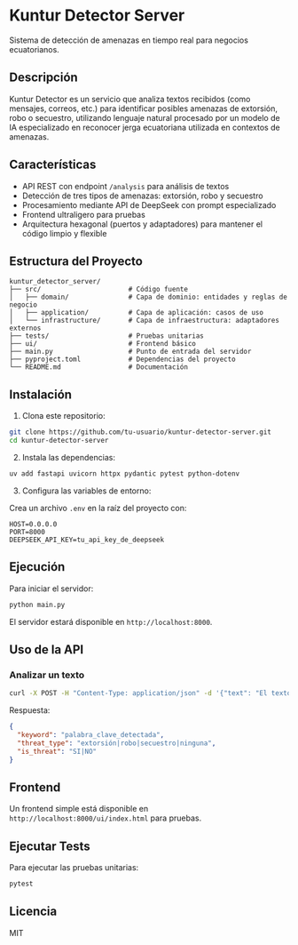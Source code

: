 # Kuntur Detector Server

Sistema de detección de amenazas en tiempo real para negocios ecuatorianos.

## Descripción

Kuntur Detector es un servicio que analiza textos recibidos (como mensajes, correos, etc.) para identificar posibles amenazas de extorsión, robo o secuestro, utilizando lenguaje natural procesado por un modelo de IA especializado en reconocer jerga ecuatoriana utilizada en contextos de amenazas.

## Características

- API REST con endpoint `/analysis` para análisis de textos
- Detección de tres tipos de amenazas: extorsión, robo y secuestro
- Procesamiento mediante API de DeepSeek con prompt especializado
- Frontend ultraligero para pruebas
- Arquitectura hexagonal (puertos y adaptadores) para mantener el código limpio y flexible

## Estructura del Proyecto

```
kuntur_detector_server/
├── src/                      # Código fuente
│   ├── domain/               # Capa de dominio: entidades y reglas de negocio
│   ├── application/          # Capa de aplicación: casos de uso
│   └── infrastructure/       # Capa de infraestructura: adaptadores externos
├── tests/                    # Pruebas unitarias
├── ui/                       # Frontend básico
├── main.py                   # Punto de entrada del servidor
├── pyproject.toml            # Dependencias del proyecto
└── README.md                 # Documentación
```

## Instalación

1. Clona este repositorio:

```bash
git clone https://github.com/tu-usuario/kuntur-detector-server.git
cd kuntur-detector-server
```

2. Instala las dependencias:

```bash
uv add fastapi uvicorn httpx pydantic pytest python-dotenv
```

3. Configura las variables de entorno:

Crea un archivo `.env` en la raíz del proyecto con:

```
HOST=0.0.0.0
PORT=8000
DEEPSEEK_API_KEY=tu_api_key_de_deepseek
```

## Ejecución

Para iniciar el servidor:

```bash
python main.py
```

El servidor estará disponible en `http://localhost:8000`.

## Uso de la API

### Analizar un texto

```bash
curl -X POST -H "Content-Type: application/json" -d '{"text": "El texto a analizar"}' http://localhost:8000/analysis
```

Respuesta:

```json
{
  "keyword": "palabra_clave_detectada",
  "threat_type": "extorsión|robo|secuestro|ninguna",
  "is_threat": "SI|NO"
}
```

## Frontend

Un frontend simple está disponible en `http://localhost:8000/ui/index.html` para pruebas.

## Ejecutar Tests

Para ejecutar las pruebas unitarias:

```bash
pytest
```

## Licencia

MIT